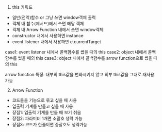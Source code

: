 1. this 키워드

- 일반(전역)함수 or 그냥 쓰면 window객체 출력
- 객체 내 함수(메서드)에서 쓰면 해당 객체
- 객체 내 Arrow Function 내에서 쓰면 window객체
- constructor 내에서 사용하면 instance
- event listener 내에서 사용하면 e.currentTarget

case1: event listener 내에서 콜백함수를 썼을 때의 this
case2: object 내에서 콜백함수를 썼을 때의 this
case3: object 내에서 콜백함수를 arrow function으로 썼을 때의 this

arrow function 특징: 내부의 this값을 변화시키지 않고 외부 this값을 그대로 재사용 가능

2. Arrow Function

- 코드들을 기능으로 묶고 싶을 때 사용
- 입출력 기계를 만들고 싶을 때 사용
- 장점1: 입출력 기계를 만들 때 보기 쉬움
- 장점2: 파라미터 1개면 소괄호 생략 가능
- 장점3: 코드가 한줄이면 중괄호도 생략가능
